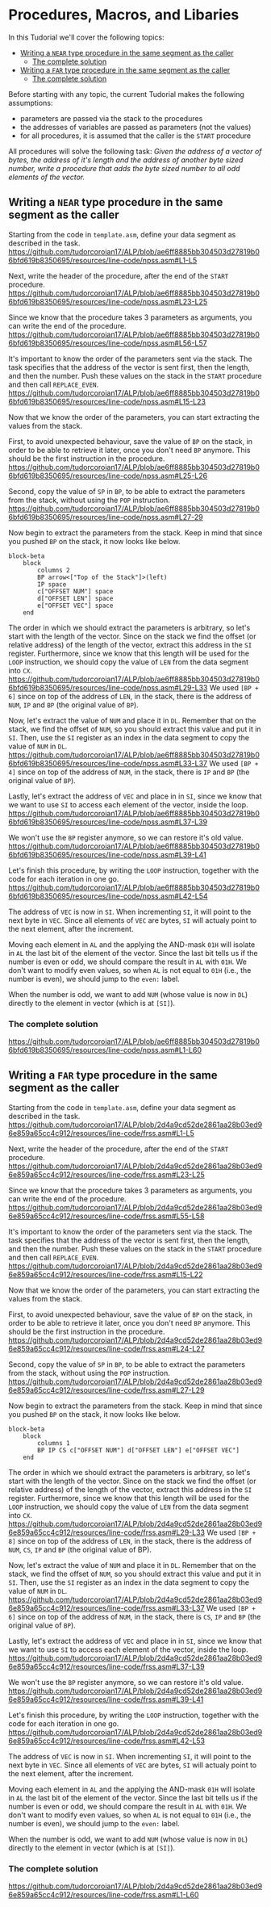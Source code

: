# Procedures, Macros, and Libaries <!-- omit in toc -->

In this Tudorial we'll cover the following topics:

- [Writing a `NEAR` type procedure in the same segment as the caller](#writing-a-near-type-procedure-in-the-same-segment-as-the-caller)
  - [The complete solution](#the-complete-solution)
- [Writing a `FAR` type procedure in the same segment as the caller](#writing-a-far-type-procedure-in-the-same-segment-as-the-caller)
  - [The complete solution](#the-complete-solution-1)


Before starting with any topic, the current Tudorial makes the following assumptions:
- parameters are passed via the stack to the procedures
- the addresses of variables are passed as parameters (not the values)
- for all procedures, it is assumed that the caller is the `START` procedure

All procedures will solve the following task:
*Given the address of a vector of bytes, the address of it's length and the address of another byte sized number, write a procedure that adds the byte sized number to all odd elements of the vector.*

## Writing a `NEAR` type procedure in the same segment as the caller
Starting from the code in `template.asm`, define your data segment as described in the task.
https://github.com/tudorcoroian17/ALP/blob/ae6ff8885bb304503d27819b06bfd619b8350695/resources/line-code/npss.asm#L1-L5

Next, write the header of the procedure, after the end of the `START` procedure.
https://github.com/tudorcoroian17/ALP/blob/ae6ff8885bb304503d27819b06bfd619b8350695/resources/line-code/npss.asm#L23-L25

Since we know that the procedure takes 3 parameters as arguments, you can write the end of the procedure.
https://github.com/tudorcoroian17/ALP/blob/ae6ff8885bb304503d27819b06bfd619b8350695/resources/line-code/npss.asm#L56-L57

It's important to know the order of the parameters sent via the stack. The task specifies that the address of the vector is sent first, then the length, and then the number. Push these values on the stack in the `START` procedure and then call `REPLACE_EVEN`.
https://github.com/tudorcoroian17/ALP/blob/ae6ff8885bb304503d27819b06bfd619b8350695/resources/line-code/npss.asm#L15-L23

Now that we know the order of the parameters, you can start extracting the values from the stack.

First, to avoid unexpected behaviour, save the value of `BP` on the stack, in order to be able to retrieve it later, once you don't need `BP` anymore. This should be the first instruction in the procedure.
https://github.com/tudorcoroian17/ALP/blob/ae6ff8885bb304503d27819b06bfd619b8350695/resources/line-code/npss.asm#L25-L26

Second, copy the value of `SP` in `BP`, to be able to extract the parameters from the stack, without using the `POP` instruction.
https://github.com/tudorcoroian17/ALP/blob/ae6ff8885bb304503d27819b06bfd619b8350695/resources/line-code/npss.asm#L27-29

Now begin to extract the parameters from the stack. Keep in mind that since you pushed `BP` on the stack, it now looks like below.
```mermaid
block-beta
    block
        columns 2
        BP arrow<["Top of the Stack"]>(left)
        IP space
        c["OFFSET NUM"] space
        d["OFFSET LEN"] space
        e["OFFSET VEC"] space
    end
```

The order in which we should extract the parameters is arbitrary, so let's start with the length of the vector. Since on the stack we find the offset (or relative address) of the length of the vector, extract this address in the `SI` register. Furthermore, since we know that this length will be used for the `LOOP` instruction, we should copy the value of `LEN` from the data segment into `CX`.
https://github.com/tudorcoroian17/ALP/blob/ae6ff8885bb304503d27819b06bfd619b8350695/resources/line-code/npss.asm#L29-L33
We used `[BP + 6]` since on top of the address of `LEN`, in the stack, there is the address of `NUM`, `IP` and `BP` (the original value of `BP`).

Now, let's extract the value of `NUM` and place it in `DL`. Remember that on the stack, we find the offset of `NUM`, so you should extract this value and put it in `SI`. Then, use the `SI` register as an index in the data segment to copy the value of `NUM` in `DL`.
https://github.com/tudorcoroian17/ALP/blob/ae6ff8885bb304503d27819b06bfd619b8350695/resources/line-code/npss.asm#L33-L37
We used `[BP + 4]` since on top of the address of `NUM`, in the stack, there is `IP` and `BP` (the original value of `BP`).

Lastly, let's extract the address of `VEC` and place in in `SI`, since we know that we want to use `SI` to access each element of the vector, inside the loop.
https://github.com/tudorcoroian17/ALP/blob/ae6ff8885bb304503d27819b06bfd619b8350695/resources/line-code/npss.asm#L37-L39

We won't use the `BP` register anymore, so we can restore it's old value.
https://github.com/tudorcoroian17/ALP/blob/ae6ff8885bb304503d27819b06bfd619b8350695/resources/line-code/npss.asm#L39-L41

Let's finish this procedure, by writing the `LOOP` instruction, together with the code for each iteration in one go.
https://github.com/tudorcoroian17/ALP/blob/ae6ff8885bb304503d27819b06bfd619b8350695/resources/line-code/npss.asm#L42-L54

The address of `VEC` is now in `SI`. When incrementing `SI`, it will point to the next byte in `VEC`. Since all elements of `VEC` are bytes, `SI` will actualy point to the next element, after the increment.

Moving each element in `AL` and the applying the AND-mask `01H` will isolate in `AL` the last bit of the element of the vector. Since the last bit tells us if the number is even or odd, we should compare the result in `AL` with `01H`. We don't want to modify even values, so when `AL` is not equal to `01H` (i.e., the number is even), we should jump to the `even:` label.

When the number is odd, we want to add `NUM` (whose value is now in `DL`) directly to the element in vector (which is at `[SI]`).

### The complete solution
https://github.com/tudorcoroian17/ALP/blob/ae6ff8885bb304503d27819b06bfd619b8350695/resources/line-code/npss.asm#L1-L60

## Writing a `FAR` type procedure in the same segment as the caller
Starting from the code in `template.asm`, define your data segment as described in the task.
https://github.com/tudorcoroian17/ALP/blob/2d4a9cd52de2861aa28b03ed96e859a65cc4c912/resources/line-code/frss.asm#L1-L5

Next, write the header of the procedure, after the end of the `START` procedure.
https://github.com/tudorcoroian17/ALP/blob/2d4a9cd52de2861aa28b03ed96e859a65cc4c912/resources/line-code/frss.asm#L23-L25

Since we know that the procedure takes 3 parameters as arguments, you can write the end of the procedure.
https://github.com/tudorcoroian17/ALP/blob/2d4a9cd52de2861aa28b03ed96e859a65cc4c912/resources/line-code/frss.asm#L55-L58

It's important to know the order of the parameters sent via the stack. The task specifies that the address of the vector is sent first, then the length, and then the number. Push these values on the stack in the `START` procedure and then call `REPLACE_EVEN`.
https://github.com/tudorcoroian17/ALP/blob/2d4a9cd52de2861aa28b03ed96e859a65cc4c912/resources/line-code/frss.asm#L15-L22

Now that we know the order of the parameters, you can start extracting the values from the stack.

First, to avoid unexpected behaviour, save the value of `BP` on the stack, in order to be able to retrieve it later, once you don't need `BP` anymore. This should be the first instruction in the procedure.
https://github.com/tudorcoroian17/ALP/blob/2d4a9cd52de2861aa28b03ed96e859a65cc4c912/resources/line-code/frss.asm#L24-L27

Second, copy the value of `SP` in `BP`, to be able to extract the parameters from the stack, without using the `POP` instruction.
https://github.com/tudorcoroian17/ALP/blob/2d4a9cd52de2861aa28b03ed96e859a65cc4c912/resources/line-code/frss.asm#L27-L29

Now begin to extract the parameters from the stack. Keep in mind that since you pushed `BP` on the stack, it now looks like below.
```mermaid
block-beta
    block
        columns 1
        BP IP CS c["OFFSET NUM"] d["OFFSET LEN"] e["OFFSET VEC"]
    end
```

The order in which we should extract the parameters is arbitrary, so let's start with the length of the vector. Since on the stack we find the offset (or relative address) of the length of the vector, extract this address in the `SI` register. Furthermore, since we know that this length will be used for the `LOOP` instruction, we should copy the value of `LEN` from the data segment into `CX`.
https://github.com/tudorcoroian17/ALP/blob/2d4a9cd52de2861aa28b03ed96e859a65cc4c912/resources/line-code/frss.asm#L29-L33
We used `[BP + 8]` since on top of the address of `LEN`, in the stack, there is the address of `NUM`, `CS`, `IP` and `BP` (the original value of BP).

Now, let's extract the value of `NUM` and place it in `DL`. Remember that on the stack, we find the offset of `NUM`, so you should extract this value and put it in `SI`. Then, use the `SI` register as an index in the data segment to copy the value of `NUM` in `DL`.
https://github.com/tudorcoroian17/ALP/blob/2d4a9cd52de2861aa28b03ed96e859a65cc4c912/resources/line-code/frss.asm#L33-L37
We used `[BP + 6]` since on top of the address of `NUM`, in the stack, there is `CS`, `IP` and `BP` (the original value of `BP`).

Lastly, let's extract the address of `VEC` and place in in `SI`, since we know that we want to use `SI` to access each element of the vector, inside the loop.
https://github.com/tudorcoroian17/ALP/blob/2d4a9cd52de2861aa28b03ed96e859a65cc4c912/resources/line-code/frss.asm#L37-L39

We won't use the `BP` register anymore, so we can restore it's old value.
https://github.com/tudorcoroian17/ALP/blob/2d4a9cd52de2861aa28b03ed96e859a65cc4c912/resources/line-code/frss.asm#L39-L41

Let's finish this procedure, by writing the `LOOP` instruction, together with the code for each iteration in one go.
https://github.com/tudorcoroian17/ALP/blob/2d4a9cd52de2861aa28b03ed96e859a65cc4c912/resources/line-code/frss.asm#L42-L53

The address of `VEC` is now in `SI`. When incrementing `SI`, it will point to the next byte in `VEC`. Since all elements of `VEC` are bytes, `SI` will actualy point to the next element, after the increment.

Moving each element in `AL` and the applying the AND-mask `01H` will isolate in `AL` the last bit of the element of the vector. Since the last bit tells us if the number is even or odd, we should compare the result in `AL` with `01H`. We don't want to modify even values, so when `AL` is not equal to `01H` (i.e., the number is even), we should jump to the `even:` label.

When the number is odd, we want to add `NUM` (whose value is now in `DL`) directly to the element in vector (which is at `[SI]`).

### The complete solution
https://github.com/tudorcoroian17/ALP/blob/2d4a9cd52de2861aa28b03ed96e859a65cc4c912/resources/line-code/frss.asm#L1-L60
